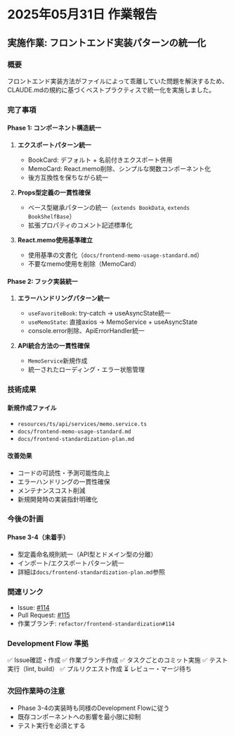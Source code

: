 # 2025年05月31日 作業報告

## 実施作業: フロントエンド実装パターンの統一化

### 概要
フロントエンド実装方法がファイルによって乖離していた問題を解決するため、CLAUDE.mdの規約に基づくベストプラクティスで統一化を実施しました。

### 完了事項

#### Phase 1: コンポーネント構造統一
1. **エクスポートパターン統一**
   - BookCard: デフォルト + 名前付きエクスポート併用
   - MemoCard: React.memo削除、シンプルな関数コンポーネント化
   - 後方互換性を保ちながら統一

2. **Props型定義の一貫性確保**
   - ベース型継承パターンの統一（`extends BookData`, `extends BookShelfBase`）
   - 拡張プロパティのコメント記述標準化

3. **React.memo使用基準確立**
   - 使用基準の文書化（`docs/frontend-memo-usage-standard.md`）
   - 不要なmemo使用を削除（MemoCard）

#### Phase 2: フック実装統一
1. **エラーハンドリングパターン統一**
   - `useFavoriteBook`: try-catch → useAsyncState統一
   - `useMemoState`: 直接axios → MemoService + useAsyncState
   - console.error削除、ApiErrorHandler統一

2. **API統合方法の一貫性確保**
   - `MemoService`新規作成
   - 統一されたローディング・エラー状態管理

### 技術成果

#### 新規作成ファイル
- `resources/ts/api/services/memo.service.ts`
- `docs/frontend-memo-usage-standard.md`
- `docs/frontend-standardization-plan.md`

#### 改善効果
- コードの可読性・予測可能性向上
- エラーハンドリングの一貫性確保
- メンテナンスコスト削減
- 新規開発時の実装指針明確化

### 今後の計画

#### Phase 3-4（未着手）
- 型定義命名規則統一（API型とドメイン型の分離）
- インポート/エクスポートパターン統一
- 詳細は`docs/frontend-standardization-plan.md`参照

### 関連リンク
- Issue: [#114](https://github.com/ar4rpon/minelibrary/issues/114)
- Pull Request: [#115](https://github.com/ar4rpon/minelibrary/pull/115)
- 作業ブランチ: `refactor/frontend-standardization#114`

### Development Flow 準拠
✅ Issue確認・作成
✅ 作業ブランチ作成
✅ タスクごとのコミット実施
✅ テスト実行（lint, build）
✅ プルリクエスト作成
⏳ レビュー・マージ待ち

### 次回作業時の注意
- Phase 3-4の実装時も同様のDevelopment Flowに従う
- 既存コンポーネントへの影響を最小限に抑制
- テスト実行を必須とする